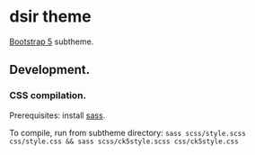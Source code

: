 # dsir theme

[Bootstrap 5](https://www.drupal.org/project/bootstrap5) subtheme.

## Development.

### CSS compilation.

Prerequisites: install [sass](https://sass-lang.com/install).

To compile, run from subtheme directory: `sass scss/style.scss css/style.css && sass scss/ck5style.scss css/ck5style.css`
